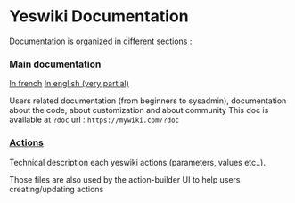 Yeswiki Documentation
=====================

Documentation is organized in different sections :

### Main documentation

[In french](fr/README.md)
[In english (very partial)](en/README.md)

Users related documentation (from beginners to sysadmin), documentation about the code, about customization and about community
This doc is available at `?doc` url : `https://mywiki.com/?doc`

### [Actions](actions/README.md)

Technical description each yeswiki actions (parameters, values etc..).

Those files are also used by the action-builder UI to help users creating/updating actions
